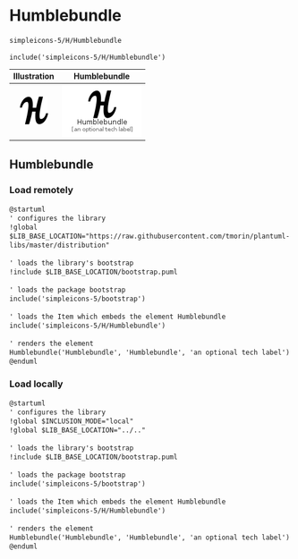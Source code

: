 # Humblebundle


```text
simpleicons-5/H/Humblebundle
```

```text
include('simpleicons-5/H/Humblebundle')
```



| Illustration | Humblebundle |
| :---: | :---: |
| ![illustration for Illustration](../../simpleicons-5/H/Humblebundle.png) | ![illustration for Humblebundle](../../simpleicons-5/H/Humblebundle.Local.png) |




## Humblebundle

### Load remotely
```plantuml
@startuml
' configures the library
!global $LIB_BASE_LOCATION="https://raw.githubusercontent.com/tmorin/plantuml-libs/master/distribution"

' loads the library's bootstrap
!include $LIB_BASE_LOCATION/bootstrap.puml

' loads the package bootstrap
include('simpleicons-5/bootstrap')

' loads the Item which embeds the element Humblebundle
include('simpleicons-5/H/Humblebundle')

' renders the element
Humblebundle('Humblebundle', 'Humblebundle', 'an optional tech label')
@enduml
```

### Load locally
```plantuml
@startuml
' configures the library
!global $INCLUSION_MODE="local"
!global $LIB_BASE_LOCATION="../.."

' loads the library's bootstrap
!include $LIB_BASE_LOCATION/bootstrap.puml

' loads the package bootstrap
include('simpleicons-5/bootstrap')

' loads the Item which embeds the element Humblebundle
include('simpleicons-5/H/Humblebundle')

' renders the element
Humblebundle('Humblebundle', 'Humblebundle', 'an optional tech label')
@enduml
```

